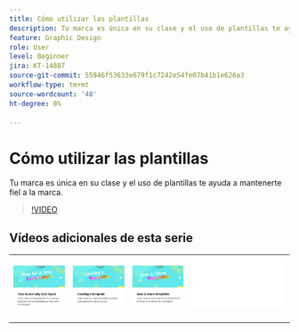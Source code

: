 ```yaml
---
title: Cómo utilizar las plantillas
description: Tu marca es única en su clase y el uso de plantillas te ayuda a mantenerte fiel a la marca
feature: Graphic Design
role: User
level: Beginner
jira: KT-14887
source-git-commit: 55946f53633e679f1c7242e54fe07b41b1e626a3
workflow-type: tm+mt
source-wordcount: '48'
ht-degree: 0%

---
```


# Cómo utilizar las plantillas

Tu marca es única en su clase y el uso de plantillas te ayuda a mantenerte fiel a la marca.

>[!VIDEO](https://video.tv.adobe.com/v/3427099?quality=12&learn=on&hidetitle=true)

## Vídeos adicionales de esta serie

<table style="table-layout:fixed">
<tr>
    <td>
            <a href="lock-layers.md">
                <img alt="Cómo y por qué bloquear capas" src="assets/lock-layers.png" />
            </a>
    </td>
    <td>
         <a href="create-templates.md">
            <img alt="Creación de una plantilla" src="assets/create-template.png" />
         </a>
    </td>
    <td>
            <a href="share-templates.md">
                <img alt="Guardar y compartir plantillas" src="assets/share-templates.png" />
            </a>
    </td>
    <td>
      <img alt="Separador" src="../assets/Whitespacer.png" />
      <div>
      <br>
    </td>
</tr>
</table>